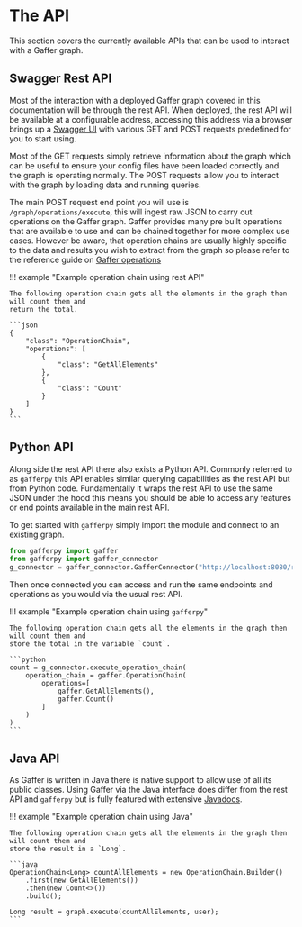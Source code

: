 # The API

This section covers the currently available APIs that can be used to interact with a Gaffer graph.

## Swagger Rest API

Most of the interaction with a deployed Gaffer graph covered in this documentation will be through
the rest API. When deployed, the rest API will be available at a configurable address, accessing
this address via a browser brings up a [Swagger UI](https://swagger.io/) with various GET and POST
requests predefined for you to start using.

Most of the GET requests simply retrieve information about the graph which can be useful to ensure
your config files have been loaded correctly and the graph is operating normally. The POST requests
allow you to interact with the graph by loading data and running queries.

The main POST request end point you will use is `/graph/operations/execute`, this will ingest raw
JSON to carry out operations on the Gaffer graph. Gaffer provides many pre built operations that are
available to use and can be chained together for more complex use cases. However be aware, that
operation chains are usually highly specific to the data and results you wish to extract from the
graph so please refer to the reference guide on [Gaffer
operations](../reference/operations-guide/operations.md)

!!! example "Example operation chain using rest API"

    The following operation chain gets all the elements in the graph then will count them and
    return the total.

    ```json
    {
        "class": "OperationChain",
        "operations": [
            {
                "class": "GetAllElements"
            },
            {
                "class": "Count"
            }
        ]
    }
    ```

## Python API

Along side the rest API there also exists a Python API. Commonly referred to as `gafferpy` this API
enables similar querying capabilities as the rest API but from Python code. Fundamentally it wraps
the rest API to use  the same JSON under the hood this means you should be able to access any
features or end points available in the main rest API.

To get started with `gafferpy` simply import the module and connect to an existing graph.

```python
from gafferpy import gaffer
from gafferpy import gaffer_connector
g_connector = gaffer_connector.GafferConnector("http://localhost:8080/rest/latest")
```

Then once connected you can access and run the same endpoints and operations as you would via the
usual rest API.

!!! example "Example operation chain using `gafferpy`"

    The following operation chain gets all the elements in the graph then will count them and
    store the total in the variable `count`.

    ```python
    count = g_connector.execute_operation_chain(
        operation_chain = gaffer.OperationChain(
            operations=[
                gaffer.GetAllElements(),
                gaffer.Count()
            ]
        )
    )
    ```

## Java API

As Gaffer is written in Java there is native support to allow use of all its public classes. Using
Gaffer via the Java interface does differ from the rest API and `gafferpy` but is fully featured
with extensive [Javadocs](https://gchq.github.io/Gaffer/overview-summary.html).

!!! example "Example operation chain using Java"

    The following operation chain gets all the elements in the graph then will count them and
    store the result in a `Long`.

    ```java
    OperationChain<Long> countAllElements = new OperationChain.Builder()
        .first(new GetAllElements())
        .then(new Count<>())
        .build();

    Long result = graph.execute(countAllElements, user);
    ```

